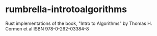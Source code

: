 # rumbrella-introtoalgorithms
Rust implementations of the book, "Intro to Algorithms" by Thomas H. Cormen et al ISBN 978-0-262-03384-8
